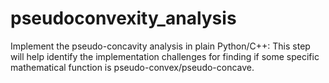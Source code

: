 # pseudoconvexity_analysis
Implement the pseudo-concavity analysis in plain Python/C++: This step will help identify the implementation challenges for finding if some specific mathematical function is pseudo-convex/pseudo-concave. 
